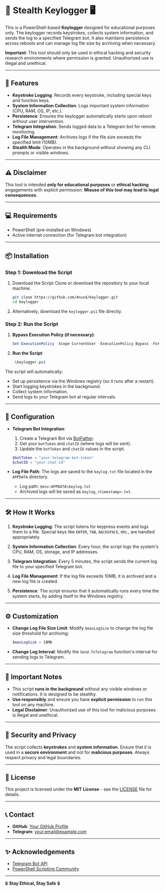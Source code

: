 # 🔑 Stealth Keylogger 🖥️

This is a PowerShell-based **Keylogger** designed for educational purposes only. The keylogger records keystrokes, collects system information, and sends the log to a specified Telegram bot. It also maintains persistence across reboots and can manage log file size by archiving when necessary.

**Important**: This tool should only be used in ethical hacking and security research environments where permission is granted. Unauthorized use is illegal and unethical.

---

## 🚀 Features

- **Keystroke Logging**: Records every keystroke, including special keys and function keys.
- **System Information Collection**: Logs important system information (CPU, RAM, OS, IP, etc.).
- **Persistence**: Ensures the keylogger automatically starts upon reboot without user intervention.
- **Telegram Integration**: Sends logged data to a Telegram bot for remote monitoring.
- **Log File Management**: Archives logs if the file size exceeds the specified limit (10MB).
- **Stealth Mode**: Operates in the background without showing any CLI prompts or visible windows.

---

## ⚠️ Disclaimer

This tool is intended **only for educational purposes** or **ethical hacking** engagements with explicit permission. **Misuse of this tool may lead to legal consequences**.

---

## 💻 Requirements

- PowerShell (pre-installed on Windows)
- Active internet connection (for Telegram bot integration)

---

## 📦 Installation

### Step 1: Download the Script

1. Download the Script
Clone or download the repository to your local machine.
    ```bash
    git clone https://github.com/4nuxd/keylogger.git
    cd keylogger
    ```

2. Alternatively, download the `keylogger.ps1` file directly.

### Step 2: Run the Script

1. **Bypass Execution Policy (if necessary)**:
    ```powershell
    Set-ExecutionPolicy -Scope CurrentUser -ExecutionPolicy Bypass -Force
    ```

2. **Run the Script**:
    ```powershell
    .\keylogger.ps1
    ```

The script will automatically:
- Set up persistence via the Windows registry (so it runs after a restart).
- Start logging keystrokes in the background.
- Collect system information.
- Send logs to your Telegram bot at regular intervals.

---

## 🔑 Configuration

- **Telegram Bot Integration**: 
    1. Create a Telegram Bot via [BotFather](https://core.telegram.org/bots#botfather).
    2. Get your `botToken` and `chatID` (where logs will be sent).
    3. Update the `botToken` and `chatID` values in the script.

    ```powershell
    $botToken = "your-telegram-bot-token"
    $chatID = "your-chat-id"
    ```

- **Log File Path**: 
    The logs are saved to the `keylog.txt` file located in the `APPDATA` directory.

    - Log path: `$env:APPDATA\keylog.txt`
    - Archived logs will be saved as `keylog_<timestamp>.txt`.

---

## 🛠️ How It Works

1. **Keystroke Logging**: 
   The script listens for keypress events and logs them to a file. Special keys like `ENTER`, `TAB`, `BACKSPACE`, etc., are handled appropriately.

2. **System Information Collection**: 
   Every hour, the script logs the system's CPU, RAM, OS, storage, and IP addresses.

3. **Telegram Integration**: 
   Every 5 minutes, the script sends the current log file to your specified Telegram bot.

4. **Log File Management**: 
   If the log file exceeds 10MB, it is archived and a new log file is created.

5. **Persistence**: 
   The script ensures that it automatically runs every time the system starts, by adding itself to the Windows registry.

---

## ⚙️ Customization

- **Change Log File Size Limit**:
    Modify `$maxLogSize` to change the log file size threshold for archiving:
    ```powershell
    $maxLogSize = 10MB
    ```

- **Change Log Interval**:
    Modify the `Send-ToTelegram` function's interval for sending logs to Telegram.

---

## 📢 Important Notes

- This script **runs in the background** without any visible windows or notifications. It is designed to be stealthy.
- **Use responsibly** and ensure you have **explicit permission** to run this tool on any machine.
- **Legal Disclaimer**: Unauthorized use of this tool for malicious purposes is illegal and unethical.

---

## 🔐 Security and Privacy

The script collects **keystrokes** and **system information**. Ensure that it is used in a **secure environment** and not for **malicious purposes**. Always respect privacy and legal boundaries.

---

## 📝 License

This project is licensed under the **MIT License** - see the [LICENSE](LICENSE) file for details.

---

## 📞 Contact

- **GitHub**: [Your GitHub Profile](https://github.com/4nuxd)
- **Telegram**: [your.email@example.com](https://t.me/piratexd)

---

## ✨ Acknowledgements

- [Telegram Bot API](https://core.telegram.org/bots)
- [PowerShell Scripting Community](https://github.com/powershell/powershell)

---

🔒 **Stay Ethical, Stay Safe** 🔒
